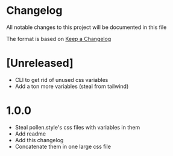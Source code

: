 # Changelog

All notable changes to this project will be documented in this file

The format is based on [Keep a Changelog](https://keepachangelog.com/en/1.0.0/)

# [Unreleased]

- CLI to get rid of unused css variables
- Add a ton more variables (steal from tailwind)

# 1.0.0

- Steal pollen.style's css files with variables in them
- Add readme
- Add this changelog
- Concatenate them in one large css file
